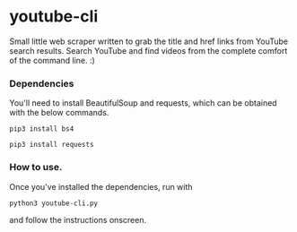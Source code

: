# youtube-cli

Small little web scraper written to grab the title and href links from YouTube search results.
Search YouTube and find videos from the complete comfort of the command line. :)

### Dependencies
You'll need to install BeautifulSoup and requests, which can be obtained with the below commands.

```
pip3 install bs4
```

```
pip3 install requests
```

### How to use.
Once you've installed the dependencies, run with
```
python3 youtube-cli.py
```

and follow the instructions onscreen.
